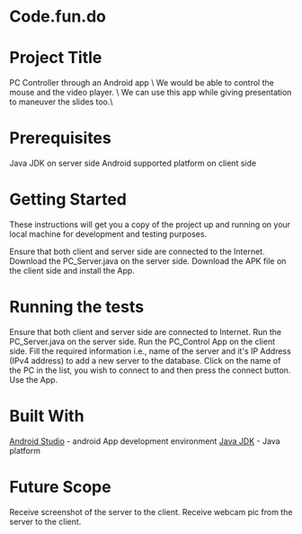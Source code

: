 # Code.fun.do

# Project Title

PC Controller through an Android app \\
We would be able to control the mouse and the video player. \\
We can use this app while giving presentation to maneuver the slides too.\\

# Prerequisites

Java JDK on server side
Android supported platform on client side

# Getting Started

These instructions will get you a copy of the project up and running on your local machine for development and testing purposes.

Ensure that both client and server side are connected to the Internet.
Download the PC_Server.java on the server side.
Download the APK file on the client side and install the App. 


# Running the tests

Ensure that both client and server side are connected to Internet.
Run the PC_Server.java on the server side.
Run the PC_Control App on the client side.
Fill the required information i.e., name of the server and it's IP Address (IPv4 address) to add a new server to the database.
Click on the name of the PC in the list, you wish to connect to and then press the connect button.
Use the App.

# Built With

[Android Studio](https://developer.android.com/studio/index.html) - android App development environment
[Java JDK](http://www.oracle.com/technetwork/java/javase/downloads/index-jsp-138363.html) - Java platform

# Future Scope

Receive screenshot of the server to the client.
Receive webcam pic from the server to the client. 



